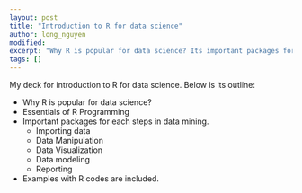 ```yaml
---
layout: post
title: "Introduction to R for data science"
author: long_nguyen
modified:
excerpt: "Why R is popular for data science? Its important packages for each steps in data mining. Examples with R codes are included."
tags: []
---
```

My deck for introduction to R for data science. Below is its outline:

- Why R is popular for data science? 
- Essentials of R Programming
- Important packages for each steps in data mining. 
	- Importing data
	- Data Manipulation
	- Data Visualization
	- Data modeling
	- Reporting
- Examples with R codes are included.